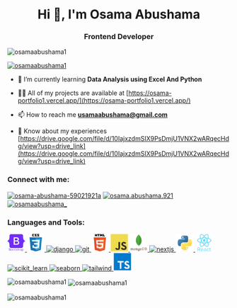 <h1 align="center">Hi 👋, I'm Osama Abushama</h1>
<h3 align="center">Frontend Developer</h3>

<p align="left"> <img src="https://komarev.com/ghpvc/?username=osamaabushama1&label=Profile%20views&color=0e75b6&style=flat" alt="osamaabushama1" /> </p>

<p align="left"> <a href="https://github.com/ryo-ma/github-profile-trophy"><img src="https://github-profile-trophy.vercel.app/?username=osamaabushama1" alt="osamaabushama1" /></a> </p>

- 🌱 I’m currently learning **Data Analysis using Excel And Python**

- 👨‍💻 All of my projects are available at [https://osama-portfolio1.vercel.app/](https://osama-portfolio1.vercel.app/)

- 📫 How to reach me **usamaabushama@gmail.com**

- 📄 Know about my experiences [https://drive.google.com/file/d/10IajxzdmSIX9PsDmjU1VNX2wARqecHdg/view?usp=drive_link](https://drive.google.com/file/d/10IajxzdmSIX9PsDmjU1VNX2wARqecHdg/view?usp=drive_link)

<h3 align="left">Connect with me:</h3>
<p align="left">
<a href="https://linkedin.com/in/osama-abushama-59021921a" target="blank"><img align="center" src="https://raw.githubusercontent.com/rahuldkjain/github-profile-readme-generator/master/src/images/icons/Social/linked-in-alt.svg" alt="osama-abushama-59021921a" height="30" width="40" /></a>
<a href="https://fb.com/osama.abushama.921" target="blank"><img align="center" src="https://raw.githubusercontent.com/rahuldkjain/github-profile-readme-generator/master/src/images/icons/Social/facebook.svg" alt="osama.abushama.921" height="30" width="40" /></a>
<a href="https://instagram.com/osamaabushama_" target="blank"><img align="center" src="https://raw.githubusercontent.com/rahuldkjain/github-profile-readme-generator/master/src/images/icons/Social/instagram.svg" alt="osamaabushama_" height="30" width="40" /></a>
</p>

<h3 align="left">Languages and Tools:</h3>
<p align="left"> <a href="https://getbootstrap.com" target="_blank" rel="noreferrer"> <img src="https://raw.githubusercontent.com/devicons/devicon/master/icons/bootstrap/bootstrap-plain-wordmark.svg" alt="bootstrap" width="40" height="40"/> </a> <a href="https://www.w3schools.com/css/" target="_blank" rel="noreferrer"> <img src="https://raw.githubusercontent.com/devicons/devicon/master/icons/css3/css3-original-wordmark.svg" alt="css3" width="40" height="40"/> </a> <a href="https://www.djangoproject.com/" target="_blank" rel="noreferrer"> <img src="https://cdn.worldvectorlogo.com/logos/django.svg" alt="django" width="40" height="40"/> </a> <a href="https://git-scm.com/" target="_blank" rel="noreferrer"> <img src="https://www.vectorlogo.zone/logos/git-scm/git-scm-icon.svg" alt="git" width="40" height="40"/> </a> <a href="https://www.w3.org/html/" target="_blank" rel="noreferrer"> <img src="https://raw.githubusercontent.com/devicons/devicon/master/icons/html5/html5-original-wordmark.svg" alt="html5" width="40" height="40"/> </a> <a href="https://developer.mozilla.org/en-US/docs/Web/JavaScript" target="_blank" rel="noreferrer"> <img src="https://raw.githubusercontent.com/devicons/devicon/master/icons/javascript/javascript-original.svg" alt="javascript" width="40" height="40"/> </a> <a href="https://www.mongodb.com/" target="_blank" rel="noreferrer"> <img src="https://raw.githubusercontent.com/devicons/devicon/master/icons/mongodb/mongodb-original-wordmark.svg" alt="mongodb" width="40" height="40"/> </a> <a href="https://nextjs.org/" target="_blank" rel="noreferrer"> <img src="https://cdn.worldvectorlogo.com/logos/nextjs-2.svg" alt="nextjs" width="40" height="40"/> </a> <a href="https://www.python.org" target="_blank" rel="noreferrer"> <img src="https://raw.githubusercontent.com/devicons/devicon/master/icons/python/python-original.svg" alt="python" width="40" height="40"/> </a> <a href="https://reactjs.org/" target="_blank" rel="noreferrer"> <img src="https://raw.githubusercontent.com/devicons/devicon/master/icons/react/react-original-wordmark.svg" alt="react" width="40" height="40"/> </a> <a href="https://scikit-learn.org/" target="_blank" rel="noreferrer"> <img src="https://upload.wikimedia.org/wikipedia/commons/0/05/Scikit_learn_logo_small.svg" alt="scikit_learn" width="40" height="40"/> </a> <a href="https://seaborn.pydata.org/" target="_blank" rel="noreferrer"> <img src="https://seaborn.pydata.org/_images/logo-mark-lightbg.svg" alt="seaborn" width="40" height="40"/> </a> <a href="https://tailwindcss.com/" target="_blank" rel="noreferrer"> <img src="https://www.vectorlogo.zone/logos/tailwindcss/tailwindcss-icon.svg" alt="tailwind" width="40" height="40"/> </a> <a href="https://www.typescriptlang.org/" target="_blank" rel="noreferrer"> <img src="https://raw.githubusercontent.com/devicons/devicon/master/icons/typescript/typescript-original.svg" alt="typescript" width="40" height="40"/> </a> </p>

<p><img align="left" src="https://github-readme-stats.vercel.app/api/top-langs?username=osamaabushama1&show_icons=true&locale=en&layout=compact" alt="osamaabushama1" /></p>

<p>&nbsp;<img align="center" src="https://github-readme-stats.vercel.app/api?username=osamaabushama1&show_icons=true&locale=en" alt="osamaabushama1" /></p>

<p><img align="center" src="https://github-readme-streak-stats.herokuapp.com/?user=osamaabushama1&" alt="osamaabushama1" /></p>
